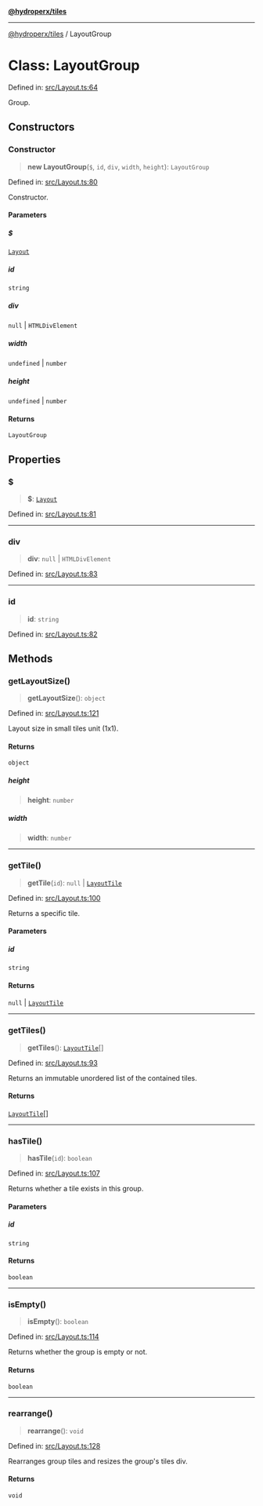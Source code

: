 [**@hydroperx/tiles**](../README.md)

***

[@hydroperx/tiles](../globals.md) / LayoutGroup

# Class: LayoutGroup

Defined in: [src/Layout.ts:64](https://github.com/hydroperx/tiles.js/blob/6f7ee08513ccd02bdcfad3a542e4d910ec6e8908/src/Layout.ts#L64)

Group.

## Constructors

### Constructor

> **new LayoutGroup**(`$`, `id`, `div`, `width`, `height`): `LayoutGroup`

Defined in: [src/Layout.ts:80](https://github.com/hydroperx/tiles.js/blob/6f7ee08513ccd02bdcfad3a542e4d910ec6e8908/src/Layout.ts#L80)

Constructor.

#### Parameters

##### $

[`Layout`](Layout.md)

##### id

`string`

##### div

`null` | `HTMLDivElement`

##### width

`undefined` | `number`

##### height

`undefined` | `number`

#### Returns

`LayoutGroup`

## Properties

### $

> **$**: [`Layout`](Layout.md)

Defined in: [src/Layout.ts:81](https://github.com/hydroperx/tiles.js/blob/6f7ee08513ccd02bdcfad3a542e4d910ec6e8908/src/Layout.ts#L81)

***

### div

> **div**: `null` \| `HTMLDivElement`

Defined in: [src/Layout.ts:83](https://github.com/hydroperx/tiles.js/blob/6f7ee08513ccd02bdcfad3a542e4d910ec6e8908/src/Layout.ts#L83)

***

### id

> **id**: `string`

Defined in: [src/Layout.ts:82](https://github.com/hydroperx/tiles.js/blob/6f7ee08513ccd02bdcfad3a542e4d910ec6e8908/src/Layout.ts#L82)

## Methods

### getLayoutSize()

> **getLayoutSize**(): `object`

Defined in: [src/Layout.ts:121](https://github.com/hydroperx/tiles.js/blob/6f7ee08513ccd02bdcfad3a542e4d910ec6e8908/src/Layout.ts#L121)

Layout size in small tiles unit (1x1).

#### Returns

`object`

##### height

> **height**: `number`

##### width

> **width**: `number`

***

### getTile()

> **getTile**(`id`): `null` \| [`LayoutTile`](LayoutTile.md)

Defined in: [src/Layout.ts:100](https://github.com/hydroperx/tiles.js/blob/6f7ee08513ccd02bdcfad3a542e4d910ec6e8908/src/Layout.ts#L100)

Returns a specific tile.

#### Parameters

##### id

`string`

#### Returns

`null` \| [`LayoutTile`](LayoutTile.md)

***

### getTiles()

> **getTiles**(): [`LayoutTile`](LayoutTile.md)[]

Defined in: [src/Layout.ts:93](https://github.com/hydroperx/tiles.js/blob/6f7ee08513ccd02bdcfad3a542e4d910ec6e8908/src/Layout.ts#L93)

Returns an immutable unordered list of the contained tiles.

#### Returns

[`LayoutTile`](LayoutTile.md)[]

***

### hasTile()

> **hasTile**(`id`): `boolean`

Defined in: [src/Layout.ts:107](https://github.com/hydroperx/tiles.js/blob/6f7ee08513ccd02bdcfad3a542e4d910ec6e8908/src/Layout.ts#L107)

Returns whether a tile exists in this group.

#### Parameters

##### id

`string`

#### Returns

`boolean`

***

### isEmpty()

> **isEmpty**(): `boolean`

Defined in: [src/Layout.ts:114](https://github.com/hydroperx/tiles.js/blob/6f7ee08513ccd02bdcfad3a542e4d910ec6e8908/src/Layout.ts#L114)

Returns whether the group is empty or not.

#### Returns

`boolean`

***

### rearrange()

> **rearrange**(): `void`

Defined in: [src/Layout.ts:128](https://github.com/hydroperx/tiles.js/blob/6f7ee08513ccd02bdcfad3a542e4d910ec6e8908/src/Layout.ts#L128)

Rearranges group tiles and resizes the group's tiles div.

#### Returns

`void`
